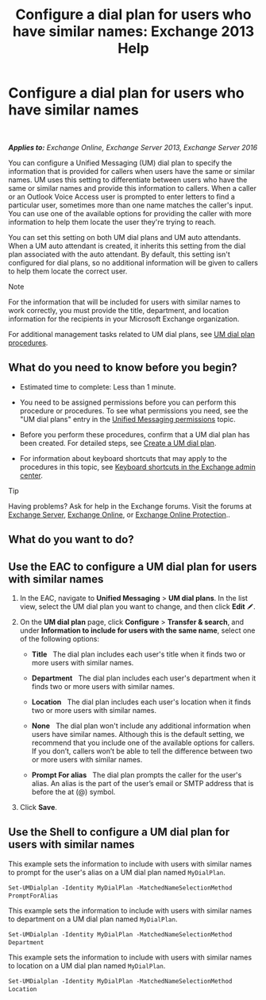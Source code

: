 ﻿---
title: 'Configure a dial plan for users who have similar names: Exchange 2013 Help'
TOCTitle: Configure a dial plan for users who have similar names
ms:assetid: 14783f45-95f5-49de-8215-0a3aef7dc034
ms:mtpsurl: https://technet.microsoft.com/en-us/library/Bb266943(v=EXCHG.150)
ms:contentKeyID: 49315361
ms.date: 12/10/2017
mtps_version: v=EXCHG.150
---

# Configure a dial plan for users who have similar names

 

_**Applies to:** Exchange Online, Exchange Server 2013, Exchange Server 2016_


You can configure a Unified Messaging (UM) dial plan to specify the information that is provided for callers when users have the same or similar names. UM uses this setting to differentiate between users who have the same or similar names and provide this information to callers. When a caller or an Outlook Voice Access user is prompted to enter letters to find a particular user, sometimes more than one name matches the caller's input. You can use one of the available options for providing the caller with more information to help them locate the user they're trying to reach.

You can set this setting on both UM dial plans and UM auto attendants. When a UM auto attendant is created, it inherits this setting from the dial plan associated with the auto attendant. By default, this setting isn't configured for dial plans, so no additional information will be given to callers to help them locate the correct user.


> [!NOTE]
> For the information that will be included for users with similar names to work correctly, you must provide the title, department, and location information for the recipients in your Microsoft Exchange organization.



For additional management tasks related to UM dial plans, see [UM dial plan procedures](um-dial-plan-procedures-exchange-2013-help.md).

## What do you need to know before you begin?

  - Estimated time to complete: Less than 1 minute.

  - You need to be assigned permissions before you can perform this procedure or procedures. To see what permissions you need, see the "UM dial plans" entry in the [Unified Messaging permissions](unified-messaging-permissions-exchange-2013-help.md) topic.

  - Before you perform these procedures, confirm that a UM dial plan has been created. For detailed steps, see [Create a UM dial plan](create-a-um-dial-plan-exchange-2013-help.md).

  - For information about keyboard shortcuts that may apply to the procedures in this topic, see [Keyboard shortcuts in the Exchange admin center](keyboard-shortcuts-in-the-exchange-admin-center-exchange-online-protection-help.md).


> [!TIP]
> Having problems? Ask for help in the Exchange forums. Visit the forums at <A href="https://go.microsoft.com/fwlink/p/?linkid=60612">Exchange Server</A>, <A href="https://go.microsoft.com/fwlink/p/?linkid=267542">Exchange Online</A>, or <A href="https://go.microsoft.com/fwlink/p/?linkid=285351">Exchange Online Protection</A>..



## What do you want to do?

## Use the EAC to configure a UM dial plan for users with similar names

1.  In the EAC, navigate to **Unified Messaging** \> **UM dial plans**. In the list view, select the UM dial plan you want to change, and then click **Edit** ![Edit icon](images/JJ218640.6f53ccb2-1f13-4c02-bea0-30690e6ea71d(EXCHG.150).gif "Edit icon").

2.  On the **UM dial plan** page, click **Configure** \> **Transfer & search**, and under **Information to include for users with the same name**, select one of the following options:
    
      - **Title**   The dial plan includes each user's title when it finds two or more users with similar names.
    
      - **Department**   The dial plan includes each user's department when it finds two or more users with similar names.
    
      - **Location**   The dial plan includes each user's location when it finds two or more users with similar names.
    
      - **None**   The dial plan won't include any additional information when users have similar names. Although this is the default setting, we recommend that you include one of the available options for callers. If you don’t, callers won’t be able to tell the difference between two or more users with similar names.
    
      - **Prompt For alias**   The dial plan prompts the caller for the user's alias. An alias is the part of the user’s email or SMTP address that is before the at (@) symbol.

3.  Click **Save**.

## Use the Shell to configure a UM dial plan for users with similar names

This example sets the information to include with users with similar names to prompt for the user's alias on a UM dial plan named `MyDialPlan`.

    Set-UMDialplan -Identity MyDialPlan -MatchedNameSelectionMethod PromptForAlias

This example sets the information to include with users with similar names to department on a UM dial plan named `MyDialPlan`.

    Set-UMDialplan -Identity MyDialPlan -MatchedNameSelectionMethod Department

This example sets the information to include with users with similar names to location on a UM dial plan named `MyDialPlan`.

    Set-UMDialplan -Identity MyDialPlan -MatchedNameSelectionMethod Location

